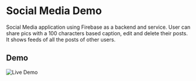 # Social Media Demo

Social Media application using Firebase as a backend and service. User can share pics with a 100 characters based caption, edit and delete their posts.
It shows feeds of all the posts of other users.

## Demo
![Live Demo](https://drive.google.com/file/d/111IXWqVpXGjWp96jwkQ6gKrTSuaXbXR5/view?usp=sharing)
